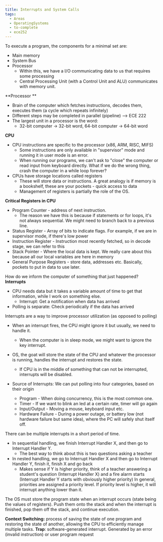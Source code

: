 ```yaml
---
title: Interrupts and System Calls
tags:
  - Areas
  - OperatingSystems
  - to-complete
  - ece252
---
```

To execute a program, the components for a minimal set are:
- Main memory
- System Bus
- Processor
	- Within this, we have a I/O communicating data to us that requires some processing
	- Central Processing Unit (with a Control Unit and ALU) communicates with memory unit.

**Processor **
- Brain of the computer which fetches instructions, decodes them, executes them (a cycle which repeats infinitely)
- Different steps may be completed in parallel (pipeline) --> ECE 222
- The largest unit in a processor is the word: 
	- 32-bit computer -> 32-bit word, 64-bit computer -> 64-bit word

**CPU**
- CPU instructions are specific to the processor (x86, ARM, RISC, MIFS)
	- Some instructions are only available in "supervisor" mode and running it in user mode is an error.
	- When running our programs, we can't ask to "close" the computer or read input from keyboard directly. What if we do the wrong thing, crash the computer in a while loop forever?
- CPUs have storage locations called registers
	- These will store data or instructions. A great analogy is if memory is a bookshelf, these are your pockets - quick access to data
	- Management of registers is partially the role of the OS. 

**Critical Registers in CPU**
- Program Counter - address of next instruction. 
	- The reason we have this is because if statements or for loops, it's not always sequential. We might need to branch back to a previous line. 
- Status Register - Array of bits to indicate flags. For example, if we are in supervisor mode, if there's low power
- Instruction Register - Instruction most recently fetched, so in decode stage, we can refer to this
- Stack Pointer - Where the local data is kept. We really care about this because all our local variables are here in memory
- General Purpose Registers - store data, addresses etc. Basically, pockets to put in data to use later.

How do we inform the computer of something that just happened? **Interrupts**
- CPU needs data but it takes a variable amount of time to get that information, while I work on something else.
	- Interrupt: Get a notification when data has arrived
- Polling is separate: Check periodically if the data has arrived

Interrupts are a way to improve processor utilization (as opposed to polling)
- When an interrupt fires, the CPU might ignore it but usually, we need to handle it.
	- When the computer is in sleep mode, we might want to ignore the key interrupt.
- OS, the goat will store the state of the CPU and whatever the processor is running, handles the interrupt and restores the state.
	- If CPU is in the middle of something that can not be interrupted, interrupts will be disabled. 

- Source of Interrupts: We can put polling into four categories, based on their origin
	- Program - When doing concurrency, this is the most common one.
	- Timer - If we want to blink an led at a certain rate, timer will go again
	- Input/Output - Moving a mouse, keyboard input etc.
	- Hardware Failure - During a power outage, or battery low (not hardware failure but same idea), where the PC will safely shut itself off.

There can be multiple interrupts in a short period of time. 
- In sequential handling, we finish Interrupt Handler X, and then go to Interrupt Handler Y.
	- The best way to think about this is two questions asking a teacher
- In nested handling, we go to Interrupt Handler X and then go to Interrupt Handler Y, finish it, finish X and go back
	- Makes sense if Y is higher priority, think of a teacher answering a student's question (Interrupt Handler X) and a fire alarm starts (Interrupt Handler Y starts with obviously higher priority)
In general, priorities are assigned a priority level. If priority level is higher, it will interrupt anything lower than it.

The OS must store the program state when an interrupt occurs (state being the values of registers). Push them onto the stack and when the interrupt is finished, pop them off the stack, and continue execution.

**Context Switching:** process of saving the state of one program and restoring the state of another, allowing the CPU to efficiently manage multiple tasks.
**Trap**: software-generated interrupt. Generated by an error (invalid instruction) or user program request

